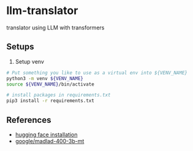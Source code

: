 # llm-translator

translator using LLM with transformers

## Setups

1. Setup venv

```bash
# Put something you like to use as a virtual env into ${VENV_NAME}
python3 -m venv ${VENV_NAME}
source ${VENV_NAME}/bin/activate

# install packages in requirements.txt
pip3 install -r requirements.txt
```

## References

- [hugging face installation](https://huggingface.co/docs/transformers/installation#installation)
- [google/madlad-400-3b-mt](https://huggingface.co/google/madlad400-3b-mt)
